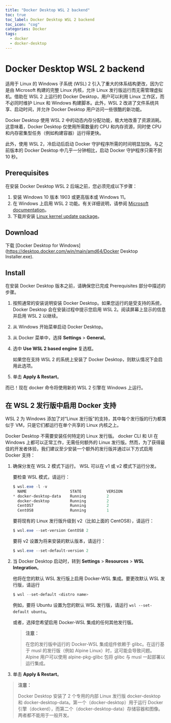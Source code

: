 ```yaml
---
title: "Docker Desktop WSL 2 backend"
toc: true
toc_label: Docker Desktop WSL 2 backend
toc_icon: "cog"
categories: Docker
tags:
  - docker
  - docker-desktop
---
```




# Docker Desktop WSL 2 backend

适用于 Linux 的 Windows 子系统 (WSL) 2 引入了重大的体系结构更改，因为它是由 Microsoft 构建的完整 Linux 内核，允许 Linux 发行版运行而无需管理虚拟机。借助在 WSL 2 上运行的 Docker Desktop，用户可以利用 Linux 工作区，而不必同时维护 Linux 和 Windows 构建脚本。此外，WSL 2 改进了文件系统共享、启动时间，并允许 Docker Desktop 用户访问一些很酷的新功能。

Docker Desktop 使用 WSL 2 中的动态内存分配功能，极大地改善了资源消耗。这意味着，Docker Desktop 仅使用所需数量的 CPU 和内存资源，同时使 CPU 和内存密集型任务（例如构建容器）运行得更快。

此外，使用 WSL 2，冷启动后启动 Docker 守护程序所需的时间明显加快。与之前版本的 Docker Desktop 中几乎一分钟相比，启动 Docker 守护程序只需不到 10 秒。

## Prerequisites

在安装 Docker Desktop WSL 2 后端之前，您必须完成以下步骤：

1. 安装 Windows 10 版本 1903 或更高版本或 Windows 11。
2. 在 Windows 上启用 WSL 2 功能。有关详细说明，请参阅 [Microsoft documentation](https://docs.microsoft.com/en-us/windows/wsl/install-win10)。
3. 下载并安装 [Linux kernel update package](https://docs.microsoft.com/windows/wsl/wsl2-kernel)。

## Download

下载 [Docker Desktop for Windows](https://desktop.docker.com/win/main/amd64/Docker Desktop Installer.exe).

## Install

在安装 Docker Desktop 版本之前，请确保您已完成 Prerequisites 部分中描述的步骤。

1. 按照通常的安装说明安装 Docker Desktop。如果您运行的是受支持的系统，Docker Desktop 会在安装过程中提示您启用 WSL 2。阅读屏幕上显示的信息并启用 WSL 2 以继续。

2. 从 Windows 开始菜单启动 Docker Desktop。

3. 从 Docker 菜单中，选择 **Settings** > **General**。

4. 选中 **Use WSL 2 based engine** 复选框。

   如果您在支持 WSL 2 的系统上安装了 Docker Desktop，则默认情况下会启用此选项。

5. 单击 **Apply & Restart**。

而已！现在 docker 命令将使用新的 WSL 2 引擎在 Windows 上运行。

## 在 WSL 2 发行版中启用 Docker 支持

WSL 2 为 Windows 添加了对“Linux 发行版”的支持，其中每个发行版的行为都类似于 VM，只是它们都运行在单个共享的 Linux 内核之上。

Docker Desktop 不需要安装任何特定的 Linux 发行版。 docker CLI 和 UI 在 Windows 上都可以正常工作，无需任何额外的 Linux 发行版。然而，为了获得最佳的开发者体验，我们建议至少安装一个额外的发行版并通过以下方式启用 Docker 支持：

1. 确保分发在 WSL 2 模式下运行。 WSL 可以在 v1 或 v2 模式下运行分发。

   要检查 WSL 模式，请运行：

   ```powershell
   $ wsl.exe -l -v
     NAME                   STATE           VERSION
   * docker-desktop-data    Running         2
     docker-desktop         Running         2
     CentOS7                Running         2
     CentOS8                Running         1
   ```

   要将现有的 Linux 发行版升级到 v2（比如上面的 CentOS8），请运行：

   ```powershell
   $ wsl.exe --set-version CentOS8 2
   ```

   要将 v2 设置为将来安装的默认版本，请运行：

   ```powershell
   $ wsl.exe --set-default-version 2
   ```

2. 当 Docker Desktop 启动时，转到 **Settings** > **Resources** > **WSL Integration**。

   他将在您的默认 WSL 发行版上启用 Docker-WSL 集成。要更改默认 WSL 发行版，请运行

   ```powershell
   $ wsl --set-default <distro name>
   ```

   例如，要将 Ubuntu 设置为您的默认 WSL 发行版，请运行 `wsl --set-default ubuntu`。

   或者，选择您希望启用 Docker-WSL 集成的任何其他发行版。

   > **注意：**
   >
   > 在您的发行版中运行的 Docker-WSL 集成组件依赖于 glibc。在运行基于 musl 的发行版（例如 Alpine Linux）时，这可能会导致问题。 Alpine 用户可以使用 alpine-pkg-glibc 包将 glibc 与 musl 一起部署以运行集成。

3. 单击 **Apply & Restart**。

> **注意：**
>
> Docker Desktop 安装了 2 个专用的内部 Linux 发行版 docker-desktop 和 docker-desktop-data。第一个（docker-desktop）用于运行 Docker 引擎（dockerd），而第二个（docker-desktop-data）存储容器和图像。两者都不能用于一般开发。